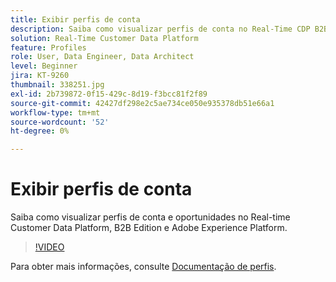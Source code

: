 ```yaml
---
title: Exibir perfis de conta
description: Saiba como visualizar perfis de conta no Real-Time CDP B2B Edition.
solution: Real-Time Customer Data Platform
feature: Profiles
role: User, Data Engineer, Data Architect
level: Beginner
jira: KT-9260
thumbnail: 338251.jpg
exl-id: 2b739872-0f15-429c-8d19-f3bcc81f2f89
source-git-commit: 42427df298e2c5ae734ce050e935378db51e66a1
workflow-type: tm+mt
source-wordcount: '52'
ht-degree: 0%

---
```


# Exibir perfis de conta

Saiba como visualizar perfis de conta e oportunidades no Real-time Customer Data Platform, B2B Edition e Adobe Experience Platform.

>[!VIDEO](https://video.tv.adobe.com/v/338251?quality=12&learn=on)

Para obter mais informações, consulte [Documentação de perfis](https://experienceleague.adobe.com/docs/experience-platform/rtcdp/profile/profile-browse.html).
